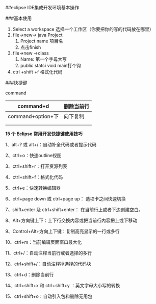 ##eclipse IDE集成开发环境基本操作

###基本使用

1. Select a workspace 选择一个工作区（你要把你的写的代码放在哪里）
2. file->new-> java Project
   1. Project name 项目名
   2. 点击finish
3. file->new ->class
   1. Name: 第一个字母大写
   2. public statci void main打个钩
4. ctrl +shift +f     格式化代码

###快捷键

command

| command+d         | 删除当前行 |
| ----------------- | ---------- |
| command+option+下 | 向下复制   |
|                   |            |
|                   |            |

**15 个 Eclipse 常用开发快捷键使用技巧**

1、alt+? 或 alt+/：自动补全代码或者提示代码

2、ctrl+o：快速outline视图

3、ctrl+shift+r：打开资源列表

4、ctrl+shift+f：格式化代码

5、ctrl+e：快速转换编辑器

6、ctrl+page down 或 ctrl+page up： 选项卡之间快速切换

7、shift+enter 及 ctrl+shift+enter： 在当前行上或者下边创建空白。

8、Alt+方向键上下：上下行交换内容或把当前行内容把上或下移动

9、Control+Alt+方向上下键：复制高亮显示的一行或多行

10、ctrl+m：当前编辑页面窗口最大化

11、ctrl+/：自动注释当前行或者选择的多行

12、ctrl+shift+/：自动注释掉选择的代码块

13、ctrl+d：删除当前行

14、ctrl+shift+x 和 ctrl+shift+y ：英文字母大小写的转换

15、ctrl+shift+o：自动引入包和删除无用包